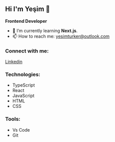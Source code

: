 ## Hi I'm Yeşim 👋 
**Frontend Developer**

<!--
**yesimcetintas/yesimcetintas** is a ✨ _special_ ✨ repository because its `README.md` (this file) appears on your GitHub profile.

Here are some ideas to get you started:

- 👯 I’m looking to collaborate on ...
- 🤔 I’m looking for help with ...
- 💬 Ask me about ...
- 🔭 I’m currently working on ...
- 😄 Pronouns: ...
- ⚡ Fun fact: ...

-->


- 🌱 I’m currently learning **Next.js**.
- 📫 How to reach me: yesimturker@outlook.com

### Connect with me:
[Linkedin](https://www.linkedin.com/in/yesimcetintas/)

### Technologies:
* TypeScript
* React
* JavaScript
* HTML
* CSS

### Tools:
* Vs Code
* Git

